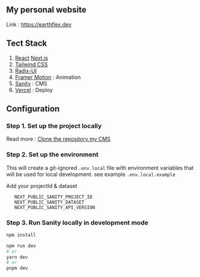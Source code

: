 ## My personal website

Link : https://earthflex.dev

## Tect Stack
1. [React](https://react.dev/) [Next.js](https://nextjs.org/)
2. [Tailwind CSS ](https://tailwindcss.com/)
3. [Radix-UI](https://www.radix-ui.com/) 
4. [Framer Motion](https://www.framer.com/motion/) : Animation 
5. [Sanity](https://www.sanity.io/) : CMS 
6. [Vercel](https://vercel.com/) : Deploy

## Configuration

### Step 1. Set up the project locally

Read more : [Clone the repository my CMS ](https://github.com/earthflex/studio-earthflex)

### Step 2. Set up the environment

This will create a git-ignored `.env.local` file with environment variables that will be used for local development. see example `.env.local.example` 

Add your  projectId & dataset
```
   NEXT_PUBLIC_SANITY_PROJECT_ID 
   NEXT_PUBLIC_SANITY_DATASET 
   NEXT_PUBLIC_SANITY_API_VERSION 
``` 

### Step 3. Run Sanity locally in development mode

```bash
npm install

npm run dev
# or
yarn dev
# or
pnpm dev
```
